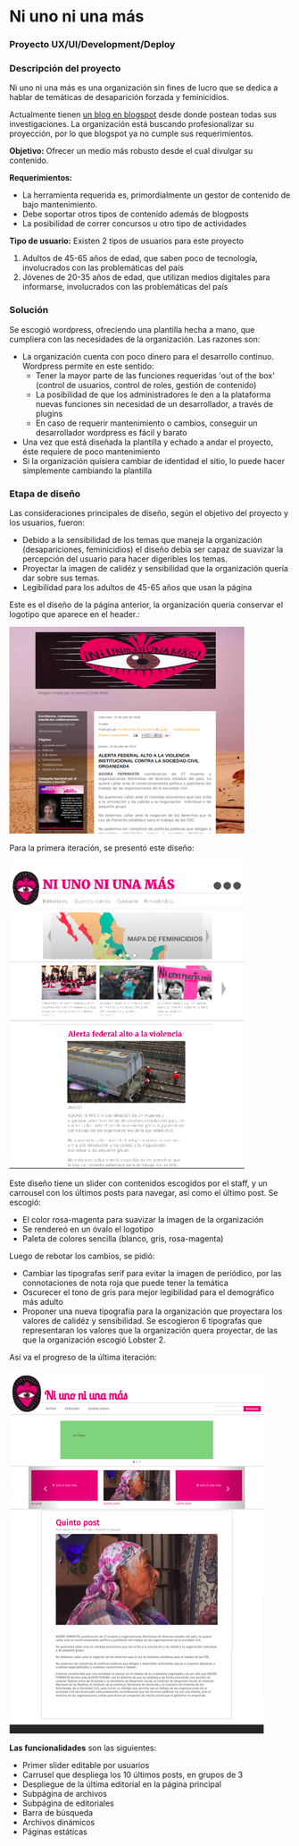 # Ni uno ni una más
### Proyecto UX/UI/Development/Deploy

### Descripción del proyecto
Ni uno ni una más es una organización sin fines de lucro que se dedica a hablar de temáticas de desaparición forzada y feminicidios. 

Actualmente tienen [un blog en blogspot](http://niunoniunamas.blogspot.mx/) desde donde postean todas sus investigaciones. La organización está buscando profesionalizar su proyección, por lo que blogspot ya no cumple sus requerimientos.

__Objetivo:__ Ofrecer un medio más robusto desde el cual divulgar su contenido. 

__Requerimientos:__ 
- La herramienta requerida es, primordialmente un gestor de contenido de bajo mantenimiento. 
- Debe soportar otros tipos de contenido además de blogposts
- La posibilidad de correr concursos u otro tipo de actividades

__Tipo de usuario:__ Existen 2 tipos de usuarios para este proyecto
1. Adultos de 45-65 años de edad, que saben poco de tecnología, involucrados con las problemáticas del país
2. Jóvenes de 20-35 años de edad, que utilizan medios digitales para informarse, involucrados con las problemáticas del país

### Solución 

Se escogió wordpress, ofreciendo una plantilla hecha a mano, que cumpliera con las necesidades de la organización. Las razones son:

- La organización cuenta con poco dinero para el desarrollo continuo. Wordpress permite en este sentido: 
  - Tener la mayor parte de las funciones requeridas 'out of the box' (control de usuarios, control de roles, gestión de contenido)
  - La posibilidad de que los administradores le den a la plataforma nuevas funciones sin necesidad de un desarrollador, a través de plugins
  - En caso de requerir mantenimiento o cambios, conseguir un desarrollador wordpress es fácil y barato
- Una vez que está diseñada la plantilla y echado a andar el proyecto, éste requiere de poco mantenimiento
- Si la organización quisiera cambiar de identidad el sitio, lo puede hacer simplemente cambiando la plantilla

### Etapa de diseño

Las consideraciones principales de diseño, según el objetivo del proyecto y los usuarios, fueron:
- Debido a la sensibilidad de los temas que maneja la organización (desapariciones, feminicidios) el diseño debía ser capaz de suavizar la percepción del usuario para hacer digeribles los temas.
- Proyectar la imagen de calidéz y sensibilidad que la organización quería dar sobre sus temas.
- Legibilidad para los adultos de 45-65 años que usan la página

Este es el diseño de la página anterior, la organización quería conservar el logotipo que aparece en el header.:

![el diseño anterior](imgs/n1n.png)

Para la primera iteración, se presentó este diseño:

![primera iteración](imgs/n1nsec.png)

Este diseño tiene un slider con contenidos escogidos por el staff, y un carrousel con los últimos posts para navegar, así como el último post.
Se escogió:
- El color rosa-magenta para suavizar la imagen de la organización
- Se rendereó en un óvalo el logotipo
- Paleta de colores sencilla (blanco, gris, rosa-magenta)

Luego de rebotar los cambios, se pidió:
- Cambiar las tipografas serif para evitar la imagen de periódico, por las connotaciones de nota roja que puede tener la temática
- Oscurecer el tono de gris para mejor legibilidad para el demográfico más adulto
- Proponer una nueva tipografía para la organización que proyectara los valores de calidéz y sensibilidad. Se escogieron 6 tipografas que representaran los valores que la organización quera proyectar, de las que la organización escogió Lobster 2.

Así va el progreso de la última iteración:

![última iteración](imgs/n1nfinal.png)

__Las funcionalidades__ son las siguientes:
- Primer slider editable por usuarios
- Carrusel que despliega los 10 últimos posts, en grupos de 3
- Despliegue de la última editorial en la página principal
- Subpágina de archivos
- Subpágina de editoriales
- Barra de búsqueda
- Archivos dinámicos
- Páginas estáticas


